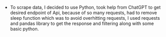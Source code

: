 * To scrape data, I decided to use Python, took help from ChatGPT to get desired endpoint of Api, because of so many requests, had to remove sleep function which was to avoid overhitting requests, I used requests and pandas library to get the response and filtering along with some basic python.
